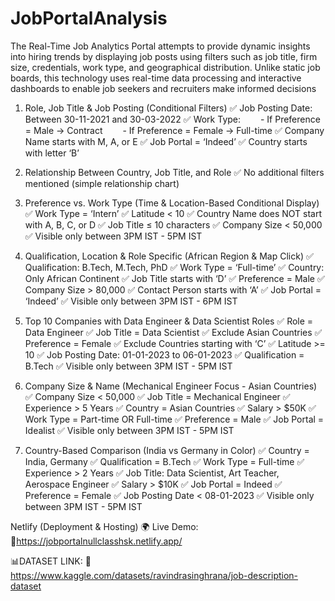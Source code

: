 # JobPortalAnalysis
The Real-Time Job Analytics Portal attempts to provide dynamic insights into hiring trends by displaying job posts using filters such as job title, firm size, credentials, work type, and geographical distribution. Unlike static job boards, this technology uses real-time data processing and interactive dashboards to enable job seekers and recruiters make informed decisions


1. Role, Job Title & Job Posting (Conditional Filters)
✅ Job Posting Date: Between 30-11-2021 and 30-03-2022
✅ Work Type:
  - If Preference = Male → Contract
  - If Preference = Female → Full-time
✅ Company Name starts with M, A, or E
✅ Job Portal = ‘Indeed’
✅ Country starts with letter ‘B’


 2.  Relationship Between Country, Job Title, and Role
✅ No additional filters mentioned (simple relationship chart)



 3.  Preference vs. Work Type (Time & Location-Based Conditional Display)
✅ Work Type = ‘Intern’
✅ Latitude < 10
✅ Country Name does NOT start with A, B, C, or D
✅ Job Title ≤ 10 characters
✅ Company Size < 50,000
✅ Visible only between 3PM IST - 5PM IST



 4.  Qualification, Location & Role Specific (African Region & Map Click)
✅ Qualification: B.Tech, M.Tech, PhD
✅ Work Type = ‘Full-time’
✅ Country: Only African Continent
✅ Job Title starts with ‘D’
✅ Preference = Male
✅ Company Size > 80,000
✅ Contact Person starts with ‘A’
✅ Job Portal = ‘Indeed’
✅ Visible only between 3PM IST - 6PM IST



 5.  Top 10 Companies with Data Engineer & Data Scientist Roles
✅ Role = Data Engineer
✅ Job Title = Data Scientist
✅ Exclude Asian Countries
✅ Preference = Female
✅ Exclude Countries starting with ‘C’
✅ Latitude >= 10
✅ Job Posting Date: 01-01-2023 to 06-01-2023
✅ Qualification = B.Tech
✅ Visible only between 3PM IST - 5PM IST



6.  Company Size & Name (Mechanical Engineer Focus - Asian Countries)
✅ Company Size < 50,000
✅ Job Title = Mechanical Engineer
✅ Experience > 5 Years
✅ Country = Asian Countries
✅ Salary > $50K
✅ Work Type = Part-time OR Full-time
✅ Preference = Male
✅ Job Portal = Idealist
✅ Visible only between 3PM IST - 5PM IST


7. Country-Based Comparison (India vs Germany in Color)
✅ Country = India, Germany
✅ Qualification = B.Tech
✅ Work Type = Full-time
✅ Experience > 2 Years
✅ Job Title: Data Scientist, Art Teacher, Aerospace Engineer
✅ Salary > $10K
✅ Job Portal = Indeed
✅ Preference = Female
✅ Job Posting Date < 08-01-2023
✅ Visible only between 3PM IST - 5PM IST




Netlify (Deployment & Hosting) 🌍 Live Demo: 🔗https://jobportalnullclasshsk.netlify.app/


📊DATASET LINK: 🔗 https://www.kaggle.com/datasets/ravindrasinghrana/job-description-dataset

